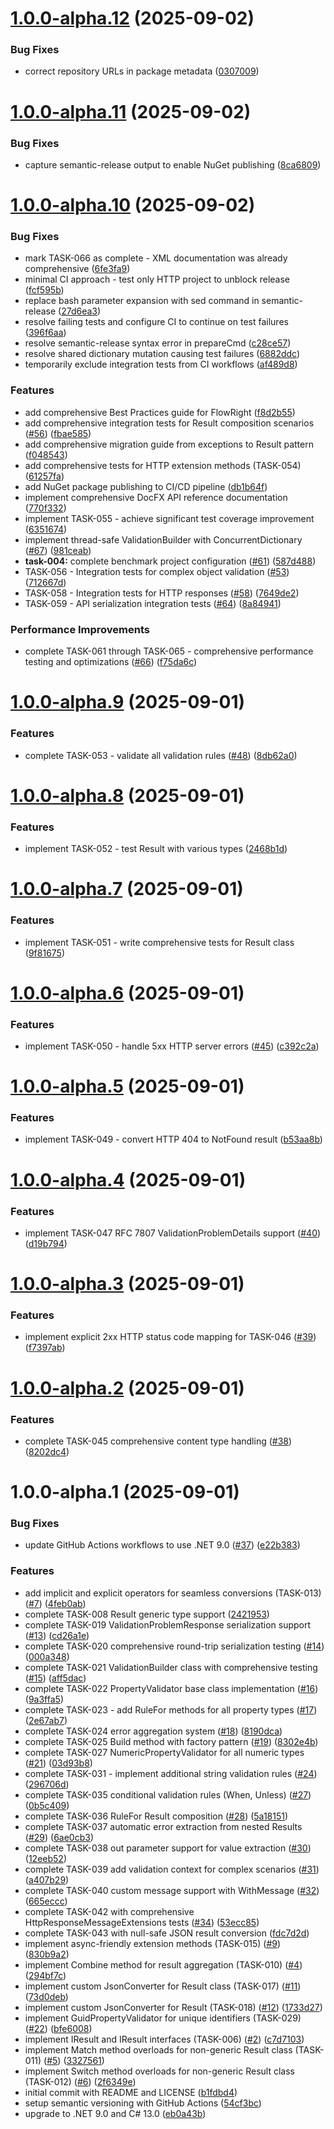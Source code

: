 # [1.0.0-alpha.12](https://github.com/georgepharrison/FlowRight/compare/v1.0.0-alpha.11...v1.0.0-alpha.12) (2025-09-02)


### Bug Fixes

* correct repository URLs in package metadata ([0307009](https://github.com/georgepharrison/FlowRight/commit/03070096c863b372c14a67f65f7b5e8f5c6571fa))

# [1.0.0-alpha.11](https://github.com/georgepharrison/FlowRight/compare/v1.0.0-alpha.10...v1.0.0-alpha.11) (2025-09-02)


### Bug Fixes

* capture semantic-release output to enable NuGet publishing ([8ca6809](https://github.com/georgepharrison/FlowRight/commit/8ca6809ccedccd04de83a9cebb46ac31a9a608d5))

# [1.0.0-alpha.10](https://github.com/georgepharrison/FlowRight/compare/v1.0.0-alpha.9...v1.0.0-alpha.10) (2025-09-02)


### Bug Fixes

* mark TASK-066 as complete - XML documentation was already comprehensive ([6fe3fa9](https://github.com/georgepharrison/FlowRight/commit/6fe3fa931cf85a0e52c2af52e2889a7edfd42659))
* minimal CI approach - test only HTTP project to unblock release ([fcf595b](https://github.com/georgepharrison/FlowRight/commit/fcf595b39ff5c981e1d01f27bcb989e170d16c9a))
* replace bash parameter expansion with sed command in semantic-release ([27d6ea3](https://github.com/georgepharrison/FlowRight/commit/27d6ea3d36f7512391e13c271f02e9cf1b48af07))
* resolve failing tests and configure CI to continue on test failures ([396f6aa](https://github.com/georgepharrison/FlowRight/commit/396f6aa90f77025b446ca2e20da963998fe7d994))
* resolve semantic-release syntax error in prepareCmd ([c28ce57](https://github.com/georgepharrison/FlowRight/commit/c28ce5732609f4a9f17b0c5ed00d5fc2b5352a24))
* resolve shared dictionary mutation causing test failures ([6882ddc](https://github.com/georgepharrison/FlowRight/commit/6882ddc0766d501f045d72eebf6bad0ef1330e39))
* temporarily exclude integration tests from CI workflows ([af489d8](https://github.com/georgepharrison/FlowRight/commit/af489d8e440533cbbe2c2633dd928674e35cdbb9))


### Features

* add comprehensive Best Practices guide for FlowRight ([f8d2b55](https://github.com/georgepharrison/FlowRight/commit/f8d2b558a4b72f28d58abcf18b13b10a247e9fd4))
* add comprehensive integration tests for Result composition scenarios ([#56](https://github.com/georgepharrison/FlowRight/issues/56)) ([fbae585](https://github.com/georgepharrison/FlowRight/commit/fbae585f4ad09d0b02fa6d3d2ae656280fbc7f6a))
* add comprehensive migration guide from exceptions to Result pattern ([f048543](https://github.com/georgepharrison/FlowRight/commit/f0485439ab7a1e3600834d893172916b2da1ac2c))
* add comprehensive tests for HTTP extension methods (TASK-054) ([61257fa](https://github.com/georgepharrison/FlowRight/commit/61257fa3b09179df2587b822cb475f6cba59d194))
* add NuGet package publishing to CI/CD pipeline ([db1b64f](https://github.com/georgepharrison/FlowRight/commit/db1b64f81f46f5ea3fe01ff0dfb131179c78bcc0))
* implement comprehensive DocFX API reference documentation ([770f332](https://github.com/georgepharrison/FlowRight/commit/770f3324e1b0c23e33a5ee855d9641a2dc503e73))
* implement TASK-055 - achieve significant test coverage improvement ([6351674](https://github.com/georgepharrison/FlowRight/commit/63516740c0af4170e0c2c2a59bcb70fb384c120f))
* implement thread-safe ValidationBuilder with ConcurrentDictionary ([#67](https://github.com/georgepharrison/FlowRight/issues/67)) ([981ceab](https://github.com/georgepharrison/FlowRight/commit/981ceab04f19aae76f6025b46be19d02f63cbc78))
* **task-004:** complete benchmark project configuration ([#61](https://github.com/georgepharrison/FlowRight/issues/61)) ([587d488](https://github.com/georgepharrison/FlowRight/commit/587d488b3928f7472e2b848010d2e9f858f04069))
* TASK-056 - Integration tests for complex object validation ([#53](https://github.com/georgepharrison/FlowRight/issues/53)) ([712667d](https://github.com/georgepharrison/FlowRight/commit/712667dbe7dfdfd96f482cd641a71fd4ba26f32a))
* TASK-058 - Integration tests for HTTP responses ([#58](https://github.com/georgepharrison/FlowRight/issues/58)) ([7649de2](https://github.com/georgepharrison/FlowRight/commit/7649de217886c2d1d39f08acbea5c0a6262329e9))
* TASK-059 - API serialization integration tests ([#64](https://github.com/georgepharrison/FlowRight/issues/64)) ([8a84941](https://github.com/georgepharrison/FlowRight/commit/8a84941b754e2ead65de68300c79cfe79c4f953a))


### Performance Improvements

* complete TASK-061 through TASK-065 - comprehensive performance testing and optimizations ([#66](https://github.com/georgepharrison/FlowRight/issues/66)) ([f75da6c](https://github.com/georgepharrison/FlowRight/commit/f75da6c139fd2a27693cd358fdf72b30c6c09bcd))

# [1.0.0-alpha.9](https://github.com/georgepharrison/FlowRight/compare/v1.0.0-alpha.8...v1.0.0-alpha.9) (2025-09-01)


### Features

* complete TASK-053 - validate all validation rules ([#48](https://github.com/georgepharrison/FlowRight/issues/48)) ([8db62a0](https://github.com/georgepharrison/FlowRight/commit/8db62a06b5b8f8801679c4ee5e1107513e3f1a3b))

# [1.0.0-alpha.8](https://github.com/georgepharrison/FlowRight/compare/v1.0.0-alpha.7...v1.0.0-alpha.8) (2025-09-01)


### Features

* implement TASK-052 - test Result<T> with various types ([2468b1d](https://github.com/georgepharrison/FlowRight/commit/2468b1d8b74d65d55eed5d3a09ac98dc2c43c582))

# [1.0.0-alpha.7](https://github.com/georgepharrison/FlowRight/compare/v1.0.0-alpha.6...v1.0.0-alpha.7) (2025-09-01)


### Features

* implement TASK-051 - write comprehensive tests for Result class ([9f81675](https://github.com/georgepharrison/FlowRight/commit/9f81675aeddab07e875d1621d11a03072cb95e70))

# [1.0.0-alpha.6](https://github.com/georgepharrison/FlowRight/compare/v1.0.0-alpha.5...v1.0.0-alpha.6) (2025-09-01)


### Features

* implement TASK-050 - handle 5xx HTTP server errors ([#45](https://github.com/georgepharrison/FlowRight/issues/45)) ([c392c2a](https://github.com/georgepharrison/FlowRight/commit/c392c2a81c493766eb53f4030e27845327f15fa5))

# [1.0.0-alpha.5](https://github.com/georgepharrison/FlowRight/compare/v1.0.0-alpha.4...v1.0.0-alpha.5) (2025-09-01)


### Features

* implement TASK-049 - convert HTTP 404 to NotFound result ([b53aa8b](https://github.com/georgepharrison/FlowRight/commit/b53aa8b358695ba7a0faf2961d120131b1138fba))

# [1.0.0-alpha.4](https://github.com/georgepharrison/FlowRight/compare/v1.0.0-alpha.3...v1.0.0-alpha.4) (2025-09-01)


### Features

* implement TASK-047 RFC 7807 ValidationProblemDetails support ([#40](https://github.com/georgepharrison/FlowRight/issues/40)) ([d19b794](https://github.com/georgepharrison/FlowRight/commit/d19b794709e05f6b758caf8ec224ab144ba3b229))

# [1.0.0-alpha.3](https://github.com/georgepharrison/FlowRight/compare/v1.0.0-alpha.2...v1.0.0-alpha.3) (2025-09-01)


### Features

* implement explicit 2xx HTTP status code mapping for TASK-046 ([#39](https://github.com/georgepharrison/FlowRight/issues/39)) ([f7397ab](https://github.com/georgepharrison/FlowRight/commit/f7397ab781b9394df335847f0a2bb35d6f67a100))

# [1.0.0-alpha.2](https://github.com/georgepharrison/FlowRight/compare/v1.0.0-alpha.1...v1.0.0-alpha.2) (2025-09-01)


### Features

* complete TASK-045 comprehensive content type handling ([#38](https://github.com/georgepharrison/FlowRight/issues/38)) ([8202dc4](https://github.com/georgepharrison/FlowRight/commit/8202dc421011c7d2bb6e2dbf04d109cb8715ef53))

# 1.0.0-alpha.1 (2025-09-01)


### Bug Fixes

* update GitHub Actions workflows to use .NET 9.0 ([#37](https://github.com/georgepharrison/FlowRight/issues/37)) ([e22b383](https://github.com/georgepharrison/FlowRight/commit/e22b3837bf943d320a6678922b2f1c1b0fd1ffea))


### Features

* add implicit and explicit operators for seamless conversions (TASK-013) ([#7](https://github.com/georgepharrison/FlowRight/issues/7)) ([4feb0ab](https://github.com/georgepharrison/FlowRight/commit/4feb0abeaa00c2d1ad3e03a67a2cd6490aeb528a))
* complete TASK-008 Result<T> generic type support ([2421953](https://github.com/georgepharrison/FlowRight/commit/2421953d11c0dd7617861ddf0e9a0ac63385be36))
* complete TASK-019 ValidationProblemResponse serialization support ([#13](https://github.com/georgepharrison/FlowRight/issues/13)) ([cd26a1e](https://github.com/georgepharrison/FlowRight/commit/cd26a1ef8ba85111297819b1087e6396e6511323))
* complete TASK-020 comprehensive round-trip serialization testing ([#14](https://github.com/georgepharrison/FlowRight/issues/14)) ([000a348](https://github.com/georgepharrison/FlowRight/commit/000a348e9ba734039fc3ef311693dd26ae2171a9))
* complete TASK-021 ValidationBuilder<T> class with comprehensive testing ([#15](https://github.com/georgepharrison/FlowRight/issues/15)) ([aff5dac](https://github.com/georgepharrison/FlowRight/commit/aff5dacb4392699023e99bb24c36baff0b0c7b21))
* complete TASK-022 PropertyValidator base class implementation ([#16](https://github.com/georgepharrison/FlowRight/issues/16)) ([9a3ffa5](https://github.com/georgepharrison/FlowRight/commit/9a3ffa50141c834b70f71cacd88e16eb36453d5c))
* complete TASK-023 - add RuleFor methods for all property types ([#17](https://github.com/georgepharrison/FlowRight/issues/17)) ([2e67ab7](https://github.com/georgepharrison/FlowRight/commit/2e67ab7d40a9ed46b0cdb5f42b76ae5684d80fa3))
* complete TASK-024 error aggregation system ([#18](https://github.com/georgepharrison/FlowRight/issues/18)) ([8190dca](https://github.com/georgepharrison/FlowRight/commit/8190dcaa8e4f8da05fb656d575b04613ec1051fa))
* complete TASK-025 Build method with factory pattern ([#19](https://github.com/georgepharrison/FlowRight/issues/19)) ([8302e4b](https://github.com/georgepharrison/FlowRight/commit/8302e4b44ce70257dd131c9f6f98b266430a3859))
* complete TASK-027 NumericPropertyValidator for all numeric types ([#21](https://github.com/georgepharrison/FlowRight/issues/21)) ([03d93b8](https://github.com/georgepharrison/FlowRight/commit/03d93b8fadba1c783e0367f40dcdf183715412a4))
* complete TASK-031 - implement additional string validation rules ([#24](https://github.com/georgepharrison/FlowRight/issues/24)) ([296706d](https://github.com/georgepharrison/FlowRight/commit/296706d0a8a324c412b7dce2a1d64e64d4c00672))
* complete TASK-035 conditional validation rules (When, Unless) ([#27](https://github.com/georgepharrison/FlowRight/issues/27)) ([0b5c409](https://github.com/georgepharrison/FlowRight/commit/0b5c409e7afe5ac725a1024c112c5690f1b1c94d))
* complete TASK-036 RuleFor Result<T> composition ([#28](https://github.com/georgepharrison/FlowRight/issues/28)) ([5a18151](https://github.com/georgepharrison/FlowRight/commit/5a1815123aac5e28bb6dac709757108aff881f8d))
* complete TASK-037 automatic error extraction from nested Results ([#29](https://github.com/georgepharrison/FlowRight/issues/29)) ([6ae0cb3](https://github.com/georgepharrison/FlowRight/commit/6ae0cb3042809e2cf2ee89b25cf3f5960738a38b))
* complete TASK-038 out parameter support for value extraction ([#30](https://github.com/georgepharrison/FlowRight/issues/30)) ([12eeb52](https://github.com/georgepharrison/FlowRight/commit/12eeb527a91cda7e026b7f8a7656efc9945a5056))
* complete TASK-039 add validation context for complex scenarios ([#31](https://github.com/georgepharrison/FlowRight/issues/31)) ([a407b29](https://github.com/georgepharrison/FlowRight/commit/a407b2921d3377799fbd821b3d09b004b53618d5))
* complete TASK-040 custom message support with WithMessage ([#32](https://github.com/georgepharrison/FlowRight/issues/32)) ([665eccc](https://github.com/georgepharrison/FlowRight/commit/665ecccb9b2ee5be3fe4cdc616cf3b2fafb398a0))
* complete TASK-042 with comprehensive HttpResponseMessageExtensions tests ([#34](https://github.com/georgepharrison/FlowRight/issues/34)) ([53ecc85](https://github.com/georgepharrison/FlowRight/commit/53ecc85bf565c66e14996d81fef18c388021531f))
* complete TASK-043 with null-safe JSON result conversion ([fdc7d2d](https://github.com/georgepharrison/FlowRight/commit/fdc7d2da3eb647fc6366a739014a02a31d45f008))
* implement async-friendly extension methods (TASK-015) ([#9](https://github.com/georgepharrison/FlowRight/issues/9)) ([830b9a2](https://github.com/georgepharrison/FlowRight/commit/830b9a2abb6c81676f0d3cbcac788ca283e44d70))
* implement Combine method for result aggregation (TASK-010) ([#4](https://github.com/georgepharrison/FlowRight/issues/4)) ([294bf7c](https://github.com/georgepharrison/FlowRight/commit/294bf7c1ed96860d1ef8c412122d03926ab9ce8b))
* implement custom JsonConverter for Result class (TASK-017) ([#11](https://github.com/georgepharrison/FlowRight/issues/11)) ([73d0deb](https://github.com/georgepharrison/FlowRight/commit/73d0deb7567704d0df627f01c2718081b3e8c1bb))
* implement custom JsonConverter for Result<T> (TASK-018) ([#12](https://github.com/georgepharrison/FlowRight/issues/12)) ([1733d27](https://github.com/georgepharrison/FlowRight/commit/1733d2794d2ff4052d35eb9c7072da2c60ae0099))
* implement GuidPropertyValidator for unique identifiers (TASK-029) ([#22](https://github.com/georgepharrison/FlowRight/issues/22)) ([bfe6008](https://github.com/georgepharrison/FlowRight/commit/bfe6008a7d64d2cb286f541331ac9072604ac4f1))
* implement IResult and IResult<T> interfaces (TASK-006) ([#2](https://github.com/georgepharrison/FlowRight/issues/2)) ([c7d7103](https://github.com/georgepharrison/FlowRight/commit/c7d71038bb6029d4e41f6061293b4667c0663e68))
* implement Match method overloads for non-generic Result class (TASK-011) ([#5](https://github.com/georgepharrison/FlowRight/issues/5)) ([3327561](https://github.com/georgepharrison/FlowRight/commit/3327561b8582bdb14e81222cd63e1e0b1754471c))
* implement Switch method overloads for non-generic Result class (TASK-012) ([#6](https://github.com/georgepharrison/FlowRight/issues/6)) ([2f6349e](https://github.com/georgepharrison/FlowRight/commit/2f6349e6d180aa9aad4ec36d33954d50233299d8))
* initial commit with README and LICENSE ([b1fdbd4](https://github.com/georgepharrison/FlowRight/commit/b1fdbd48ead597d16b6d6279bc0db902b5ebdcf5))
* setup semantic versioning with GitHub Actions ([54cf3bc](https://github.com/georgepharrison/FlowRight/commit/54cf3bc869359e67a0f4e7aef6148a7ccd3706fc))
* upgrade to .NET 9.0 and C# 13.0 ([eb0a43b](https://github.com/georgepharrison/FlowRight/commit/eb0a43bc3cfe49eb25c3eea7d4c097216914a637))

